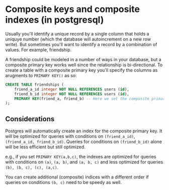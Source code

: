 # Composite keys and composite indexes (in postgresql)

Usually you'll identify a unique record by a single column that holds a uniquye number (which the database will autoincrement on a new row write).
But sometimes you'll want to identify a record by a combination of values.
For example, friendship.

A friendship could be modeled in a number of ways in your database, but a composite primary key works well since the relationship is bi-directional.
To create a table with a composite primary key you'll specify the columns as arugments to `PRIMARY KEY()` as so:

```sql
CREATE TABLE friendships (
    friend_a_id integer NOT NULL REFERENCES users (id),
    friend_b_id integer NOT NULL REFERENCES users (id),
    PRIMARY KEY(friend_a, friend_b) -- Here we set the composite primary key
);
```

## Considerations

Postgres will automatically create an index for the composite primary key.
It will be optimized for queries with conditions on `(friend_a_id)`, `(friend_a_id, friend_b_id)`.
Queries for conditions on `(friend_b_id)` alone will be less efficient but still optimized.

e.g., if you set `PRIMARY KEY(a,b,c)`, the indexes are optimized for queries with conditions on `(a)`, `(a, b)`, and `(a, b, c)` and less optimized for queries `(b), (b, c), (c), (a,c)`.

You can create additional (composite) indices with a different order if queries on conditions `(b, c)` need to be speedy as well.

